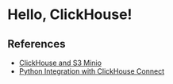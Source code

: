 # Hello, ClickHouse!

## References
* [ClickHouse and S3
  Minio](https://github.com/ClickHouse/examples/tree/main/docker-compose-recipes/recipes/ch-and-minio-S3)
* [Python Integration with ClickHouse
  Connect](https://clickhouse.com/docs/en/integrations/python)
